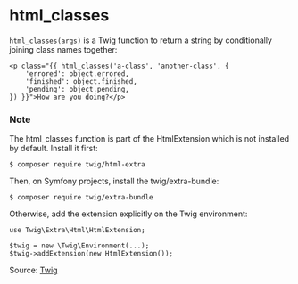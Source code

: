 # html_classes

`html_classes(args)` is a Twig function to return a string by conditionally joining class names together:

```twig
<p class="{{ html_classes('a-class', 'another-class', {
    'errored': object.errored,
    'finished': object.finished,
    'pending': object.pending,
}) }}">How are you doing?</p>
```

### Note

The html_classes function is part of the HtmlExtension which is not installed by default. Install it first:

```twig
$ composer require twig/html-extra
```

Then, on Symfony projects, install the twig/extra-bundle:

```twig
$ composer require twig/extra-bundle
```

Otherwise, add the extension explicitly on the Twig environment:

```twig
use Twig\Extra\Html\HtmlExtension;

$twig = new \Twig\Environment(...);
$twig->addExtension(new HtmlExtension());
```

Source: [Twig](https://twig.symfony.com/html_classes)